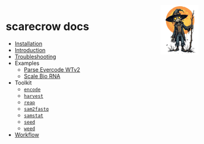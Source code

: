 <img style="float:right;width:100px;" src="../img/scarecrow.png" alt="scarecrow"/>

# scarecrow docs
* [Installation](installation.md)
* [Introduction](introduction.md)
* [Troubleshooting](troubleshooting.md)
* Examples
    * [Parse Evercode WTv2](example_evercode.md)
    * [Scale Bio RNA](example_scale.md)
* Toolkit
    * [`encode`](toolkit_encode.md)
    * [`harvest`](toolkit_harvest.md)
    * [`reap`](toolkit_reap.md)
    * [`sam2fastq`](toolkit_sam2fastq.md)    
    * [`samstat`](toolkit_samstat.md)
    * [`seed`](toolkit_seed.md)
    * [`weed`](toolkit_weed.md)
* [Workflow](workflow.md)
